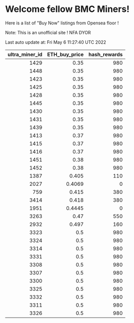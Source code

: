 # Welcome fellow BMC Miners!
Here is a list of "Buy Now" listings from Opensea floor !

Note: This is an unofficial site ! NFA DYOR


Last auto update at: Fri May  6 11:27:40 UTC 2022


|   ultra_miner_id |   ETH_buy_price |   hash_rewards |
|-----------------:|----------------:|---------------:|
|             1429 |          0.35   |            980 |
|             1448 |          0.35   |            980 |
|             1423 |          0.35   |            980 |
|             1425 |          0.35   |            980 |
|             1428 |          0.35   |            980 |
|             1445 |          0.35   |            980 |
|             1430 |          0.35   |            980 |
|             1431 |          0.35   |            980 |
|             1439 |          0.35   |            980 |
|             1413 |          0.37   |            980 |
|             1415 |          0.37   |            980 |
|             1416 |          0.37   |            980 |
|             1451 |          0.38   |            980 |
|             1452 |          0.38   |            980 |
|             1387 |          0.405  |            110 |
|             2027 |          0.4069 |              0 |
|              759 |          0.415  |            380 |
|             3414 |          0.418  |            380 |
|             1951 |          0.4445 |              0 |
|             3263 |          0.47   |            550 |
|             2932 |          0.497  |            160 |
|             3323 |          0.5    |            980 |
|             3324 |          0.5    |            980 |
|             3314 |          0.5    |            980 |
|             3331 |          0.5    |            980 |
|             3308 |          0.5    |            980 |
|             3307 |          0.5    |            980 |
|             3300 |          0.5    |            980 |
|             3325 |          0.5    |            980 |
|             3332 |          0.5    |            980 |
|             3311 |          0.5    |            980 |
|             3326 |          0.5    |            980 |